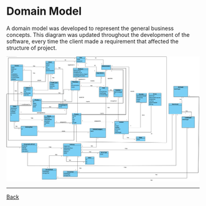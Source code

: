 # Domain Model

A domain model was developed to represent the general business concepts. This diagram was updated throughout the development of the software, every time the client made a requirement that affected the structure of project.

![Domain Model Diagram](domainModel.png)


---

[Back](../Documentation.md)